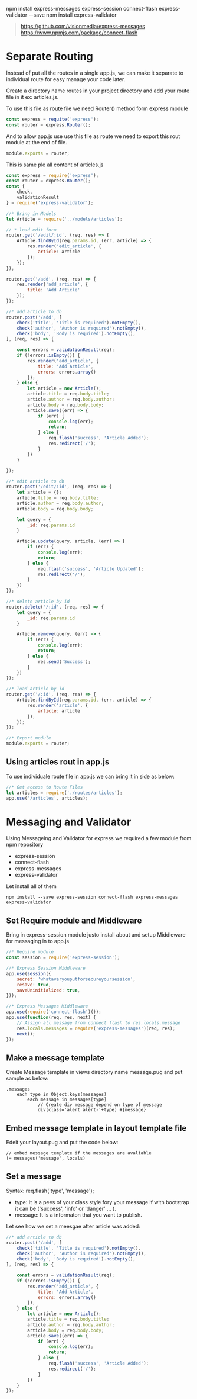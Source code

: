 npm install express-messages express-session connect-flash express-validator --save
npm install express-validator

> https://github.com/visionmedia/express-messages
> https://www.npmjs.com/package/connect-flash

# Separate Routing

Instead of  put all the routes in a single app.js, we can make it separate to individual route for easy manage your code later.

Create a directory name routes in your project directory and add your route file in it ex: articles.js.

To use this file as route file we need Router() method form express module

``` js
const express = requite('express');
const router = express.Router();
```

And to allow app.js use use this file as route we need to export this rout module at the end of file.

``` js
module.exports = router;
```

This is same ple all content of articles.js

``` js
const express = require('express');
const router = express.Router();
const {
    check,
    validationResult
} = require('express-validator');

//* Bring in Models
let Article = require('../models/articles');

// * load edit form
router.get('/edit/:id', (req, res) => {
    Article.findById(req.params.id, (err, article) => {
        res.render('edit_article', {
            article: article
        });
    });
});

router.get('/add', (req, res) => {
    res.render('add_article', {
        title: 'Add Article'
    });
});

//* add article to db
router.post('/add', [
    check('title', 'Title is required').notEmpty(),
    check('author', 'Author is required').notEmpty(),
    check('body', 'Body is required').notEmpty(),
], (req, res) => {

    const errors = validationResult(req);
    if (!errors.isEmpty()) {
        res.render('add_article', {
            title: 'Add Article',
            errors: errors.array()
        });
    } else {
        let article = new Article();
        article.title = req.body.title;
        article.author = req.body.author;
        article.body = req.body.body;
        article.save((err) => {
            if (err) {
                console.log(err);
                return;
            } else {
                req.flash('success', 'Article Added');
                res.redirect('/');
            }
        })
    }

});

//* edit article to db
router.post('/edit/:id', (req, res) => {
    let article = {};
    article.title = req.body.title;
    article.author = req.body.author;
    article.body = req.body.body;

    let query = {
        _id: req.params.id
    }

    Article.update(query, article, (err) => {
        if (err) {
            console.log(err);
            return;
        } else {
            req.flash('success', 'Article Updated');
            res.redirect('/');
        }
    })
});

//* delete article by id
router.delete('/:id', (req, res) => {
    let query = {
        _id: req.params.id
    }

    Article.remove(query, (err) => {
        if (err) {
            console.log(err);
            return;
        } else {
            res.send('Success');
        }
    })
});

//* load article by id
router.get('/:id', (req, res) => {
    Article.findById(req.params.id, (err, article) => {
        res.render('article', {
            article: article
        });
    });
});

//* Export module
module.exports = router;
```

## Using articles rout in app.js

To use individuale route file in app.js we can bring it in side as below:

``` js
//* Get access to Route Files
let articles = require('./routes/articles');
app.use('/articles', articles);
```

# Messaging and Validator

Using Messageing and Validator for express we required a few module from npm repository

* express-session
* connect-flash
* express-messages
* express-validator

Let install all of them

``` 
npm install --save express-session connect-flash express-messages express-validator
```

## Set Require module and Middleware

Bring in express-session module justo install about and setup Middleware for messaging in to app.js

``` js
//* Require module
const session = require('express-session');

//* Express Session Middleware
app.use(session({
    secret: 'whataveryouputforsecureyoursession',
    resave: true,
    saveUninitialized: true,
}));

//* Express Messages Middleware
app.use(require('connect-flash')());
app.use(function(req, res, next) {
    // Assign all message from connect flash to res.locals.message
    res.locals.messages = require('express-messages')(req, res);
    next();
});
```

## Make a message template

Create Message template in views directory name message.pug and put sample as below:

``` pug
.messages
    each type in Object.keys(messages)
        each message in messages[type]
            // Create div message depend on type of message
            div(class='alert alert-'+type) #{message}
```

## Embed message template in layout template file

Edeit your layout.pug and put the code below:

``` pug
// embed message template if the messages are avaliable
!= messages('message', locals)
```

## Set a message

Syntax: req.flash('type', 'message'); 

* type: It is a pees of your class style fory your message if with bootstrap it can be ('success', 'info' or 'danger' ... ).
* message: It is a informaton that you want to publish.

Let see how we set a meesgae after article was added:

``` js
//* add article to db
router.post('/add', [
    check('title', 'Title is required').notEmpty(),
    check('author', 'Author is required').notEmpty(),
    check('body', 'Body is required').notEmpty(),
], (req, res) => {

    const errors = validationResult(req);
    if (!errors.isEmpty()) {
        res.render('add_article', {
            title: 'Add Article',
            errors: errors.array()
        });
    } else {
        let article = new Article();
        article.title = req.body.title;
        article.author = req.body.author;
        article.body = req.body.body;
        article.save((err) => {
            if (err) {
                console.log(err);
                return;
            } else {
                req.flash('success', 'Article Added');
                res.redirect('/');
            }
        })
    }
});
```

